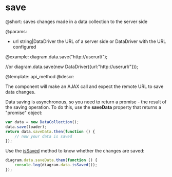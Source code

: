 save
=======

@short:
	saves changes made in a data collection to the server side

@params:

- url			string|DataDriver		the URL of a server side or DataDriver with the URL configured


@example:
diagram.data.save("http://userurl/");

//or
diagram.data.save(new DataDriver({url:"http://userurl/"}));


@template:	api_method
@descr:

The component will make an AJAX call and expect the remote URL to save data changes.

Data saving is asynchronous, so you need to return a promise - the result of the saving operation. To do this, use the **saveData** property that returns a "promise" object:

~~~js
var data = new DataCollection();
data.save(loader);
return data.saveData.then(function () {
    // now your data is saved
});
~~~

Use the [isSaved](data_collection/api/issaved.md) method to know whether the changes are saved:

~~~js
diagram.data.saveData.then(function () {
	console.log(diagram.data.isSaved());
});
~~~

